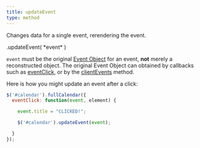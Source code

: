 ```yaml
---
title: updateEvent
type: method
---
```


Changes data for a single event, rerendering the event.

<div class='spec' markdown='1'>
.updateEvent( *event* )
</div>

`event` must be the original [Event Object](event-object) for an event, **not** merely a reconstructed object. The original Event Object can obtained by callbacks such as [eventClick](eventClick), or by the [clientEvents](clientEvents) method.

Here is how you might update an event after a click:

```js
$('#calendar').fullCalendar({
  eventClick: function(event, element) {

    event.title = "CLICKED!";

    $('#calendar').updateEvent(event);

  }
});
```
